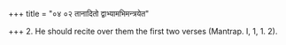 +++
title = "०४ ०२ तानादितो द्वाभ्यामभिमन्त्रयेत"

+++
2. He should recite over them the first two verses (Mantrap. I, 1, 1. 2).
